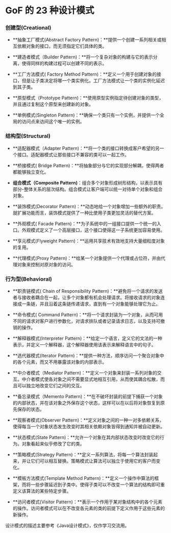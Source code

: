 # GoF 的 23 种设计模式

### 创建型(Creational)
* **抽象工厂模式(Abstract Factory Pattern)：**提供一个创建一系列相关或相互依赖对象的接口，而无须指定它们具体的类。

* **建造者模式（Builder Pattern)：**将一个复杂对象的构建与它的表示分离，使得同样的构建过程可以创建不同的表示。

* **工厂方法模式( Factory Method Pattern)：**定义一个用于创建对象的接口，但是让子类决定将哪一个类实例化。工厂方法模式让一个类的实例化延迟到其子类。

* **原型模式（Prototype Pattern)：**使用原型实例指定待创建对象的类型，并且通过复制这个原型来创建新的对象。

* **单例模式(Singleton Pattern)：**确保一个类只有一个实例，并提供一个全局的访问点来访间这个唯一的实例。

### 结构型(Structural)
* **适配器模式（Adapter Pattern)：**将一个类的接口转换成客户希望的另一个接口。适配器模式让那些接口不兼容的类可以一起工作。

* **桥接模式( Bridge Pattern)：**将抽象部分与它的实现部分解耦，使得两者都能够独立变化。

* **组合模式（Composite Pattern)**：组合多个对象形成树形结构，以表示具有部分-整体关系的层次结构。组合模式让客户端可以统一对待单个对象和组合对象。

* **装饰模式(Decorator Pattern)：**动态地给一个对象增加一些额外的职责。就扩展功能而言，装饰模式提供了一种比使用子类更加灵活的替代方案。

* **外观模式( Facade Pattern)：**为子系统中的一组接口提供一个统一的入口。外观模式定义了一个高层接口，这个接口使得这一子系统更加容易使用。

* **享元模式(Flyweight Pattern)：**运用共享技术有效地支持大量细粒度对象的复用。

* **代理模式(Proxy Pattern)：**给某一个对象提供一个代理或占位符，并由代理对象来控制对原对象的访问。

### 行为型(Behavioral)
* **职责链模式( Chain of Responsibility Pattern)：**避免将一个请求的发送者与接收者耦合在一起，让多个对象都有机会处理请求。将接收请求的对象连接成一条链，并且沿着这条链传递请求，直到有一个对象能够处理它为止。

* **命令模式( Command Pattern)：**将一个请求封装为一个对象，从而可用不同的请求对客户进行参数化，对请求排队或者记录请求日志，以及支持可撤销的操作。

* **解释器模式(Interpreter Pattern)：**给定一个语言，定义它的文法的一种表示，并定义一个解释器，这个解释器使用该表示来解释语言中的句子。

* **选代器模式(Iterator Pattern)：**提供一种方法，顺序访问一个聚合对象中的各个元素，而又不用暴露该对象的内部表示。

* **中介者模式（Mediator Pattern)：**定义一个对象来封装一系列对象的交互。中介者模式使各对象之间不需要显式地相互引用，从而使其耦合松散，而且可以独立地改变它们之间的交互。

* **备忘录模式（Memento Pattern)：**在不破坏封装的前提下捕获一个对象的内部状态，并在该对象之外保存这个状态，这样可以在以后将对象恢复到原先保存的状态。

* **观察者模式(Observer Pattern)：**定义对象之间的一种一对多依赖关系，使得每当一个对象状态发生改变时其相关依赖对象皆得到通知并被自动更新。

* **状态模式(State Pattern)：**允许一个对象在其内部状态改变时改变它的行为。对象看起来似乎修改了它的类。

* **策略模式(Strategy Pattern)：**定义一系列算法，将每一个算法封装起来，并让它们可以相互替换。策略模式让算法可以独立于使用它的客户而变化。

* **模板方法模式(Template Method Pattern)：**定义一个操作中算法的框架，而将一些步骤延迟到子类中。使得子类可以不改变一个算法的结构即可重定义该算法的某些特定步骤。

* **访问者模式(Visitor Pattern)：**表示一个作用于某对象结构中的各个元素的操作。访问者模式可以在不改变各元素的类的前提下定义作用于这些元素的新操作。

设计模式的描述主要参考《Java设计模式》，仅作学习交流用。

